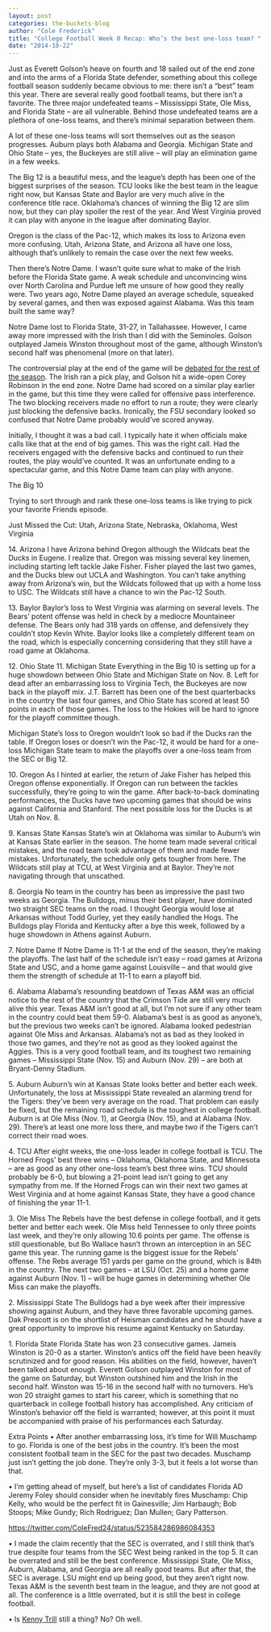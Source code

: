 ```yaml
---
layout: post
categories: the-buckets-blog
author: "Cole Frederick"
title: "College Football Week 8 Recap: Who’s the best one-loss team? "
date: "2014-10-22"
---
```


Just as Everett Golson’s heave on fourth and 18 sailed out of the end zone and into the arms of a Florida State defender, something about this college football season suddenly became obvious to me: there isn’t a “best” team this year. There are several really good football teams, but there isn’t a favorite. The three major undefeated teams – Mississippi State, Ole Miss, and Florida State – are all vulnerable. Behind those undefeated teams are a plethora of one-loss teams, and there’s minimal separation between them.

A lot of these one-loss teams will sort themselves out as the season progresses. Auburn plays both Alabama and Georgia. Michigan State and Ohio State – yes, the Buckeyes are still alive – will play an elimination game in a few weeks.

The Big 12 is a beautiful mess, and the league’s depth has been one of the biggest surprises of the season. TCU looks like the best team in the league right now, but Kansas State and Baylor are very much alive in the conference title race. Oklahoma’s chances of winning the Big 12 are slim now, but they can play spoiler the rest of the year. And West Virginia proved it can play with anyone in the league after dominating Baylor.

Oregon is the class of the Pac-12, which makes its loss to Arizona even more confusing. Utah, Arizona State, and Arizona all have one loss, although that’s unlikely to remain the case over the next few weeks.

Then there’s Notre Dame. I wasn’t quite sure what to make of the Irish before the Florida State game. A weak schedule and unconvincing wins over North Carolina and Purdue left me unsure of how good they really were. Two years ago, Notre Dame played an average schedule, squeaked by several games, and then was exposed against Alabama. Was this team built the same way?

Notre Dame lost to Florida State, 31-27, in Tallahassee. However, I came away more impressed with the Irish than I did with the Seminoles. Golson outplayed Jameis Winston throughout most of the game, although Winston’s second half was phenomenal (more on that later).

The controversial play at the end of the game will be [debated for the rest of the season](http://www.sbnation.com/college-football/2014/10/19/7005349/notre-dame-florida-state-brian-kelly-comments-pass-interference). The Irish ran a pick play, and Golson hit a wide-open Corey Robinson in the end zone. Notre Dame had scored on a similar play earlier in the game, but this time they were called for offensive pass interference. The two blocking receivers made no effort to run a route; they were clearly just blocking the defensive backs. Ironically, the FSU secondary looked so confused that Notre Dame probably would’ve scored anyway.

Initially, I thought it was a bad call. I typically hate it when officials make calls like that at the end of big games. This was the right call. Had the receivers engaged with the defensive backs and continued to run their routes, the play would’ve counted. It was an unfortunate ending to a spectacular game, and this Notre Dame team can play with anyone.

The Big 10

Trying to sort through and rank these one-loss teams is like trying to pick your favorite Friends episode.

Just Missed the Cut: Utah, Arizona State, Nebraska, Oklahoma, West Virginia

14\. Arizona I have Arizona behind Oregon although the Wildcats beat the Ducks in Eugene. I realize that. Oregon was missing several key linemen, including starting left tackle Jake Fisher. Fisher played the last two games, and the Ducks blew out UCLA and Washington. You can’t take anything away from Arizona’s win, but the Wildcats followed that up with a home loss to USC. The Wildcats still have a chance to win the Pac-12 South.

13\. Baylor Baylor’s loss to West Virginia was alarming on several levels. The Bears’ potent offense was held in check by a mediocre Mountaineer defense. The Bears only had 318 yards on offense, and defensively they couldn’t stop Kevin White. Baylor looks like a completely different team on the road, which is especially concerning considering that they still have a road game at Oklahoma.

12\. Ohio State 11. Michigan State Everything in the Big 10 is setting up for a huge showdown between Ohio State and Michigan State on Nov. 8. Left for dead after an embarrassing loss to Virginia Tech, the Buckeyes are now back in the playoff mix. J.T. Barrett has been one of the best quarterbacks in the country the last four games, and Ohio State has scored at least 50 points in each of those games. The loss to the Hokies will be hard to ignore for the playoff committee though.

Michigan State’s loss to Oregon wouldn’t look so bad if the Ducks ran the table. If Oregon loses or doesn’t win the Pac-12, it would be hard for a one-loss Michigan State team to make the playoffs over a one-loss team from the SEC or Big 12.

10\. Oregon As I hinted at earlier, the return of Jake Fisher has helped this Oregon offense exponentially. If Oregon can run between the tackles successfully, they’re going to win the game. After back-to-back dominating performances, the Ducks have two upcoming games that should be wins against California and Stanford. The next possible loss for the Ducks is at Utah on Nov. 8.

9\. Kansas State Kansas State’s win at Oklahoma was similar to Auburn’s win at Kansas State earlier in the season. The home team made several critical mistakes, and the road team took advantage of them and made fewer mistakes. Unfortunately, the schedule only gets tougher from here. The Wildcats still play at TCU, at West Virginia and at Baylor. They’re not navigating through that unscathed.

8\. Georgia No team in the country has been as impressive the past two weeks as Georgia. The Bulldogs, minus their best player, have dominated two straight SEC teams on the road. I thought Georgia would lose at Arkansas without Todd Gurley, yet they easily handled the Hogs. The Bulldogs play Florida and Kentucky after a bye this week, followed by a huge showdown in Athens against Auburn.

7\. Notre Dame If Notre Dame is 11-1 at the end of the season, they’re making the playoffs. The last half of the schedule isn’t easy – road games at Arizona State and USC, and a home game against Louisville – and that would give them the strength of schedule at 11-1 to earn a playoff bid.

6\. Alabama Alabama’s resounding beatdown of Texas A&M was an official notice to the rest of the country that the Crimson Tide are still very much alive this year. Texas A&M isn’t good at all, but I’m not sure if any other team in the country could beat them 59-0. Alabama’s best is as good as anyone’s, but the previous two weeks can’t be ignored. Alabama looked pedestrian against Ole Miss and Arkansas. Alabama’s not as bad as they looked in those two games, and they’re not as good as they looked against the Aggies. This is a very good football team, and its toughest two remaining games – Mississippi State (Nov. 15) and Auburn (Nov. 29) – are both at Bryant-Denny Stadium.

5\. Auburn Auburn’s win at Kansas State looks better and better each week. Unfortunately, the loss at Mississippi State revealed an alarming trend for the Tigers: they’ve been very average on the road. That problem can easily be fixed, but the remaining road schedule is the toughest in college football. Auburn is at Ole Miss (Nov. 1), at Georgia (Nov. 15), and at Alabama (Nov. 29). There’s at least one more loss there, and maybe two if the Tigers can’t correct their road woes.

4\. TCU After eight weeks, the one-loss leader in college football is TCU. The Horned Frogs’ best three wins – Oklahoma, Oklahoma State, and Minnesota – are as good as any other one-loss team’s best three wins. TCU should probably be 6-0, but blowing a 21-point lead isn’t going to get any sympathy from me. If the Horned Frogs can win their next two games at West Virginia and at home against Kansas State, they have a good chance of finishing the year 11-1.

3\. Ole Miss The Rebels have the best defense in college football, and it gets better and better each week. Ole Miss held Tennessee to only three points last week, and they’re only allowing 10.6 points per game. The offense is still questionable, but Bo Wallace hasn’t thrown an interception in an SEC game this year. The running game is the biggest issue for the Rebels’ offense. The Rebs average 151 yards per game on the ground, which is 84th in the country. The next two games – at LSU (Oct. 25) and a home game against Auburn (Nov. 1) – will be huge games in determining whether Ole Miss can make the playoffs.

2\. Mississippi State The Bulldogs had a bye week after their impressive showing against Auburn, and they have three favorable upcoming games. Dak Prescott is on the shortlist of Heisman candidates and he should have a great opportunity to improve his resume against Kentucky on Saturday.

1\. Florida State Florida State has won 23 consecutive games. Jameis Winston is 20-0 as a starter. Winston’s antics off the field have been heavily scrutinized and for good reason. His abilities on the field, however, haven’t been talked about enough. Everett Golson outplayed Winston for most of the game on Saturday, but Winston outshined him and the Irish in the second half. Winston was 15-16 in the second half with no turnovers. He’s won 20 straight games to start his career, which is something that no quarterback in college football history has accomplished. Any criticism of Winston’s behavior off the field is warranted; however, at this point it must be accompanied with praise of his performances each Saturday.

Extra Points • After another embarrassing loss, it’s time for Will Muschamp to go. Florida is one of the best jobs in the country. It’s been the most consistent football team in the SEC for the past two decades. Muschamp just isn’t getting the job done. They’re only 3-3, but it feels a lot worse than that.

• I’m getting ahead of myself, but here’s a list of candidates Florida AD Jeremy Foley should consider when he inevitably fires Muschamp: Chip Kelly, who would be the perfect fit in Gainesville; Jim Harbaugh; Bob Stoops; Mike Gundy; Rich Rodriguez; Dan Mullen; Gary Patterson.

https://twitter.com/ColeFred24/status/523584286986084353

• I made the claim recently that the SEC is overrated, and I still think that’s true despite four teams from the SEC West being ranked in the top 5. It can be overrated and still be the best conference. Mississippi State, Ole Miss, Auburn, Alabama, and Georgia are all really good teams. But after that, the SEC is average. LSU might end up being good, but they aren’t right now. Texas A&M is the seventh best team in the league, and they are not good at all. The conference is a little overrated, but it is still the best in college football.

• Is [Kenny Trill](http://espn.go.com/college-football/story/_/id/11506988/parents-texas-quarterback-kenny-hill-file-kenny-trill-trademark) still a thing? No? Oh well.

